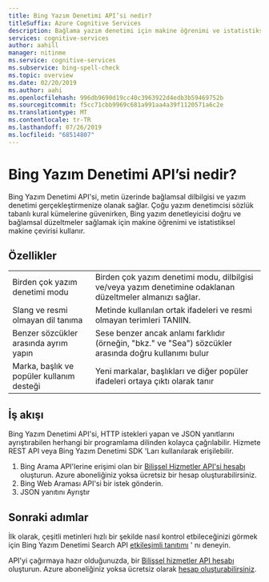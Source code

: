 ```yaml
---
title: Bing Yazım Denetimi API’si nedir?
titleSuffix: Azure Cognitive Services
description: Bağlama yazım denetimi için makine öğrenimi ve istatistiksel makine çevirisi kullanan Bing Yazım Denetimi API'si hakkında bilgi edinin.
services: cognitive-services
author: aahill
manager: nitinme
ms.service: cognitive-services
ms.subservice: bing-spell-check
ms.topic: overview
ms.date: 02/20/2019
ms.author: aahi
ms.openlocfilehash: 996db9690d19cc40c3963922d4edb3b59469752b
ms.sourcegitcommit: f5cc71cbb9969c681a991aa4a39f1120571a6c2e
ms.translationtype: MT
ms.contentlocale: tr-TR
ms.lasthandoff: 07/26/2019
ms.locfileid: "68514807"
---
```

# <a name="what-is-the-bing-spell-check-api"></a>Bing Yazım Denetimi API’si nedir?

Bing Yazım Denetimi API'si, metin üzerinde bağlamsal dilbilgisi ve yazım denetimi gerçekleştirmenize olanak sağlar. Çoğu yazım denetimcisi sözlük tabanlı kural kümelerine güvenirken, Bing yazım denetleyicisi doğru ve bağlamsal düzeltmeler sağlamak için makine öğrenimi ve istatistiksel makine çevirisi kullanır. 

## <a name="features"></a>Özellikler


|  |  |
|---------|---------|
|Birden çok yazım denetimi modu     | Birden çok yazım denetimi modu, dilbilgisi ve/veya yazım denetimine odaklanan düzeltmeler almanızı sağlar. |
|Slang ve resmi olmayan dil tanıma     | Metinde kullanılan ortak ifadeleri ve resmi olmayan terimleri TANIIN.         |
|Benzer sözcükler arasında ayrım yapın     | Sese benzer ancak anlamı farklıdır (örneğin, "bkz." ve "Sea") sözcükler arasında doğru kullanımı bulur        |
|Marka, başlık ve popüler kullanım desteği     | Yeni markalar, başlıkları ve diğer popüler ifadeleri ortaya çıktı olarak tanır |

## <a name="workflow"></a>İş akışı

Bing Yazım Denetimi API'si, HTTP istekleri yapan ve JSON yanıtlarını ayrıştırabilen herhangi bir programlama dilinden kolayca çağrılabilir. Hizmete REST API veya Bing Yazım Denetimi SDK 'Ları kullanılarak erişilebilir. 

1. Bing Arama API'lerine erişimi olan bir [Bilişsel Hizmetler API'si hesabı](../cognitive-services-apis-create-account.md) oluşturun. Azure aboneliğiniz yoksa ücretsiz bir hesap oluşturabilirsiniz. 
2. Bing Web Araması API'si bir istek gönderin.
3. JSON yanıtını Ayrıştır

## <a name="next-steps"></a>Sonraki adımlar

İlk olarak, çeşitli metinleri hızlı bir şekilde nasıl kontrol etbileceğinizi görmek için Bing Yazım Denetimi Search API [etkileşimli tanıtımı](https://azure.microsoft.com/services/cognitive-services/spell-check/) ' nı deneyin.

API'yi çağırmaya hazır olduğunuzda, bir [Bilişsel hizmetler API hesabı](../../cognitive-services/cognitive-services-apis-create-account.md) oluşturun. Azure aboneliğiniz yoksa ücretsiz olarak [hesap oluşturabilirsiniz](https://azure.microsoft.com/try/cognitive-services/?api=bing-web-search-api).
